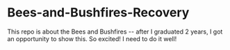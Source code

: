 # Bees-and-Bushfires-Recovery
This repo is about the Bees and Bushfires -- after I graduated 2 years, I got an opportunity to show this. So excited! I need to do it well! 

